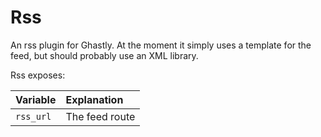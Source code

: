 Rss
=======

An rss plugin for Ghastly. At the moment it simply uses a template for the feed, but should probably use an XML library. 

Rss exposes:

Variable              | Explanation
----------------------|:------------
 `rss_url`            | The feed route